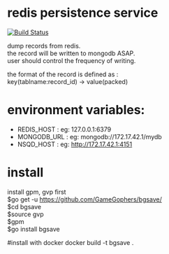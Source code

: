 # redis persistence service
[![Build Status](https://travis-ci.org/GameGophers/bgsave.svg?branch=master)](https://travis-ci.org/GameGophers/bgsave)

dump records from redis.    
the record will be written to mongodb ASAP.     
user should control the frequency of writing. 

the format of the record is defined as :          
key(tablname:record_id) -> value(packed)    

# environment variables:
* REDIS_HOST : eg: 127.0.0.1:6379    
* MONGODB_URL : eg: mongodb://172.17.42.1/mydb
* NSQD_HOST :  eg: http://172.17.42.1:4151

# install
install gpm, gvp first        
$go get -u https://github.com/GameGophers/bgsave/        
$cd bgsave     
$source gvp        
$gpm       
$go install bgsave         

#install with docker
docker build -t bgsave .     
